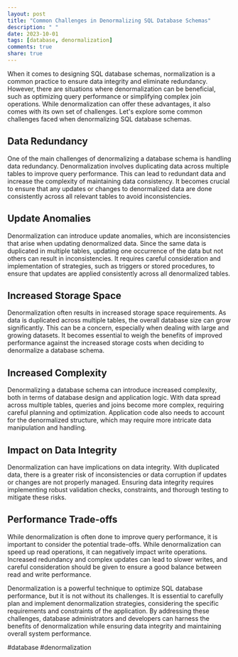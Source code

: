 ```yaml
---
layout: post
title: "Common Challenges in Denormalizing SQL Database Schemas"
description: " "
date: 2023-10-01
tags: [database, denormalization]
comments: true
share: true
---
```


When it comes to designing SQL database schemas, normalization is a common practice to ensure data integrity and eliminate redundancy. However, there are situations where denormalization can be beneficial, such as optimizing query performance or simplifying complex join operations. While denormalization can offer these advantages, it also comes with its own set of challenges. Let's explore some common challenges faced when denormalizing SQL database schemas.

## Data Redundancy
One of the main challenges of denormalizing a database schema is handling data redundancy. Denormalization involves duplicating data across multiple tables to improve query performance. This can lead to redundant data and increase the complexity of maintaining data consistency. It becomes crucial to ensure that any updates or changes to denormalized data are done consistently across all relevant tables to avoid inconsistencies.

## Update Anomalies
Denormalization can introduce update anomalies, which are inconsistencies that arise when updating denormalized data. Since the same data is duplicated in multiple tables, updating one occurrence of the data but not others can result in inconsistencies. It requires careful consideration and implementation of strategies, such as triggers or stored procedures, to ensure that updates are applied consistently across all denormalized tables.

## Increased Storage Space
Denormalization often results in increased storage space requirements. As data is duplicated across multiple tables, the overall database size can grow significantly. This can be a concern, especially when dealing with large and growing datasets. It becomes essential to weigh the benefits of improved performance against the increased storage costs when deciding to denormalize a database schema.

## Increased Complexity
Denormalizing a database schema can introduce increased complexity, both in terms of database design and application logic. With data spread across multiple tables, queries and joins become more complex, requiring careful planning and optimization. Application code also needs to account for the denormalized structure, which may require more intricate data manipulation and handling.

## Impact on Data Integrity
Denormalization can have implications on data integrity. With duplicated data, there is a greater risk of inconsistencies or data corruption if updates or changes are not properly managed. Ensuring data integrity requires implementing robust validation checks, constraints, and thorough testing to mitigate these risks.

## Performance Trade-offs
While denormalization is often done to improve query performance, it is important to consider the potential trade-offs. While denormalization can speed up read operations, it can negatively impact write operations. Increased redundancy and complex updates can lead to slower writes, and careful consideration should be given to ensure a good balance between read and write performance.

Denormalization is a powerful technique to optimize SQL database performance, but it is not without its challenges. It is essential to carefully plan and implement denormalization strategies, considering the specific requirements and constraints of the application. By addressing these challenges, database administrators and developers can harness the benefits of denormalization while ensuring data integrity and maintaining overall system performance.

#database #denormalization